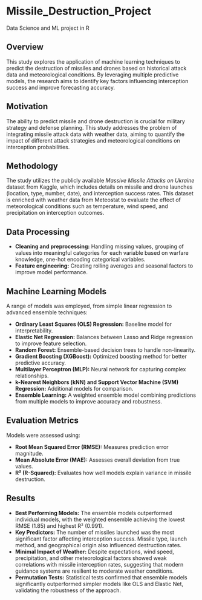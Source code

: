 # Missile_Destruction_Project
Data Science and ML project in R

## Overview
This study explores the application of machine learning techniques to predict the destruction of missiles and drones based on historical attack data and meteorological conditions. By leveraging multiple predictive models, the research aims to identify key factors influencing interception success and improve forecasting accuracy.

## Motivation
The ability to predict missile and drone destruction is crucial for military strategy and defense planning. This study addresses the problem of integrating missile attack data with weather data, aiming to quantify the impact of different attack strategies and meteorological conditions on interception probabilities.

## Methodology
The study utilizes the publicly available *Massive Missile Attacks on Ukraine* dataset from Kaggle, which includes details on missile and drone launches (location, type, number, date), and interception success rates. This dataset is enriched with weather data from Meteostat to evaluate the effect of meteorological conditions such as temperature, wind speed, and precipitation on interception outcomes.

## Data Processing
- **Cleaning and preprocessing:** Handling missing values, grouping of values into meaningful categories for each variable based on warfare knowledge, one-hot encoding categorical variables.
- **Feature engineering:** Creating rolling averages and seasonal factors to improve model performance.

## Machine Learning Models
A range of models was employed, from simple linear regression to advanced ensemble techniques:
- **Ordinary Least Squares (OLS) Regression:** Baseline model for interpretability.
- **Elastic Net Regression:** Balances between Lasso and Ridge regression to improve feature selection.
- **Random Forest:** Ensemble-based decision trees to handle non-linearity.
- **Gradient Boosting (XGBoost):** Optimized boosting method for better predictive accuracy.
- **Multilayer Perceptron (MLP):** Neural network for capturing complex relationships.
- **k-Nearest Neighbors (kNN) and Support Vector Machine (SVM) Regression:** Additional models for comparison.
- **Ensemble Learning:** A weighted ensemble model combining predictions from multiple models to improve accuracy and robustness.

## Evaluation Metrics
Models were assessed using:
- **Root Mean Squared Error (RMSE):** Measures prediction error magnitude.
- **Mean Absolute Error (MAE):** Assesses overall deviation from true values.
- **R² (R-Squared):** Evaluates how well models explain variance in missile destruction.

## Results
- **Best Performing Models:** The ensemble models outperformed individual models, with the weighted ensemble achieving the lowest RMSE (1.85) and highest R² (0.991).
- **Key Predictors:** The number of missiles launched was the most significant factor affecting interception success. Missile type, launch method, and geographical origin also influenced destruction rates.
- **Minimal Impact of Weather:** Despite expectations, wind speed, precipitation, and other meteorological factors showed weak correlations with missile interception rates, suggesting that modern guidance systems are resilient to moderate weather conditions.
- **Permutation Tests:** Statistical tests confirmed that ensemble models significantly outperformed simpler models like OLS and Elastic Net, validating the robustness of the approach.
